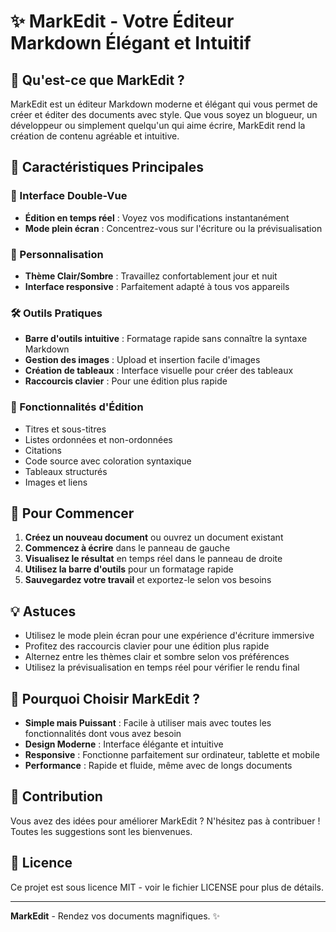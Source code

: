 # ✨ MarkEdit - Votre Éditeur Markdown Élégant et Intuitif



## 🌟 Qu'est-ce que MarkEdit ?

MarkEdit est un éditeur Markdown moderne et élégant qui vous permet de créer et éditer des documents avec style. Que vous soyez un blogueur, un développeur ou simplement quelqu'un qui aime écrire, MarkEdit rend la création de contenu agréable et intuitive.

## 🎯 Caractéristiques Principales

### 💫 Interface Double-Vue
- **Édition en temps réel** : Voyez vos modifications instantanément
- **Mode plein écran** : Concentrez-vous sur l'écriture ou la prévisualisation

### 🎨 Personnalisation
- **Thème Clair/Sombre** : Travaillez confortablement jour et nuit
- **Interface responsive** : Parfaitement adapté à tous vos appareils

### 🛠 Outils Pratiques
- **Barre d'outils intuitive** : Formatage rapide sans connaître la syntaxe Markdown
- **Gestion des images** : Upload et insertion facile d'images
- **Création de tableaux** : Interface visuelle pour créer des tableaux
- **Raccourcis clavier** : Pour une édition plus rapide

### 📝 Fonctionnalités d'Édition
- Titres et sous-titres
- Listes ordonnées et non-ordonnées
- Citations
- Code source avec coloration syntaxique
- Tableaux structurés
- Images et liens

## 🚀 Pour Commencer

1. **Créez un nouveau document** ou ouvrez un document existant
2. **Commencez à écrire** dans le panneau de gauche
3. **Visualisez le résultat** en temps réel dans le panneau de droite
4. **Utilisez la barre d'outils** pour un formatage rapide
5. **Sauvegardez votre travail** et exportez-le selon vos besoins

## 💡 Astuces

- Utilisez le mode plein écran pour une expérience d'écriture immersive
- Profitez des raccourcis clavier pour une édition plus rapide
- Alternez entre les thèmes clair et sombre selon vos préférences
- Utilisez la prévisualisation en temps réel pour vérifier le rendu final

## 🌈 Pourquoi Choisir MarkEdit ?

- **Simple mais Puissant** : Facile à utiliser mais avec toutes les fonctionnalités dont vous avez besoin
- **Design Moderne** : Interface élégante et intuitive
- **Responsive** : Fonctionne parfaitement sur ordinateur, tablette et mobile
- **Performance** : Rapide et fluide, même avec de longs documents

## 🤝 Contribution

Vous avez des idées pour améliorer MarkEdit ? N'hésitez pas à contribuer ! Toutes les suggestions sont les bienvenues.

## 📜 Licence

Ce projet est sous licence MIT - voir le fichier LICENSE pour plus de détails.

---

**MarkEdit** - Rendez vos documents magnifiques. ✨
